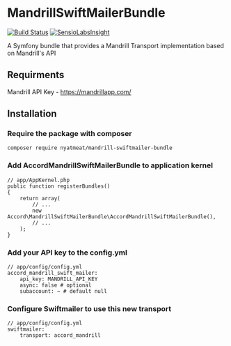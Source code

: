 # MandrillSwiftMailerBundle

[![Build Status](https://travis-ci.org/AccordGroup/MandrillSwiftMailerBundle.svg?branch=master)](https://travis-ci.org/AccordGroup/MandrillSwiftMailerBundle) [![SensioLabsInsight](https://insight.sensiolabs.com/projects/21a5761d-ba5e-46f2-8939-a561e12698a8/mini.png)](https://insight.sensiolabs.com/projects/21a5761d-ba5e-46f2-8939-a561e12698a8)

A Symfony bundle that provides a Mandrill Transport implementation based on Mandrill's API

## Requirments

Mandrill API Key - https://mandrillapp.com/

## Installation

### Require the package with composer

    composer require nyatmeat/mandrill-swiftmailer-bundle

### Add AccordMandrillSwiftMailerBundle to application kernel

    // app/AppKernel.php
    public function registerBundles()
    {
        return array(
            // ...
            new Accord\MandrillSwiftMailerBundle\AccordMandrillSwiftMailerBundle(),
            // ...
        );
    }

### Add your API key to the config.yml

    // app/config/config.yml
    accord_mandrill_swift_mailer:
        api_key: MANDRILL_API_KEY
        async: false # optional
        subaccount: ~ # default null

### Configure Swiftmailer to use this new transport

    // app/config/config.yml
    swiftmailer:
        transport: accord_mandrill
